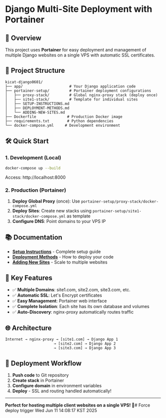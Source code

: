 # Django Multi-Site Deployment with Portainer

## 🚀 Overview
This project uses **Portainer** for easy deployment and management of multiple Django websites on a single VPS with automatic SSL certificates.

## 📁 Project Structure
```
kicat-django0601/
├── app/                     # Your Django application code
├── portainer-setup/         # Portainer deployment configurations
│   ├── proxy-stack/         # Global nginx-proxy stack (deploy once)
│   ├── site1-stack/         # Template for individual sites
│   ├── SETUP-INSTRUCTIONS.md
│   ├── DEPLOYMENT-METHODS.md
│   └── ADDING-NEW-SITES.md
├── Dockerfile              # Production Docker image
├── requirements.txt        # Python dependencies
└── docker-compose.yml     # Development environment
```

## 🛠️ Quick Start

### 1. Development (Local)
```bash
docker-compose up --build
```
Access: http://localhost:8000

### 2. Production (Portainer)
1. **Deploy Global Proxy** (once): Use `portainer-setup/proxy-stack/docker-compose.yml`
2. **Deploy Sites**: Create new stacks using `portainer-setup/site1-stack/docker-compose.yml` as template
3. **Configure DNS**: Point domains to your VPS IP

## 📚 Documentation
- **[Setup Instructions](portainer-setup/SETUP-INSTRUCTIONS.md)** - Complete setup guide
- **[Deployment Methods](portainer-setup/DEPLOYMENT-METHODS.md)** - How to deploy your code
- **[Adding New Sites](portainer-setup/ADDING-NEW-SITES.md)** - Scale to multiple websites

## 🔑 Key Features
- ✅ **Multiple Domains**: site1.com, site2.com, site3.com, etc.
- ✅ **Automatic SSL**: Let's Encrypt certificates
- ✅ **Easy Management**: Portainer web interface
- ✅ **Complete Isolation**: Each site has its own database and volumes
- ✅ **Auto-Discovery**: nginx-proxy automatically routes traffic

## 🌐 Architecture
```
Internet → nginx-proxy → [site1.com] → Django App 1
                      → [site2.com] → Django App 2
                      → [site3.com] → Django App 3
```

## 🚀 Deployment Workflow
1. **Push code** to Git repository
2. **Create stack** in Portainer
3. **Configure domain** in environment variables
4. **Deploy** - SSL and routing handled automatically!

---
**Perfect for hosting multiple client websites on a single VPS! 🎯**# Force deploy trigger Wed Jun 11 14:08:17 KST 2025
